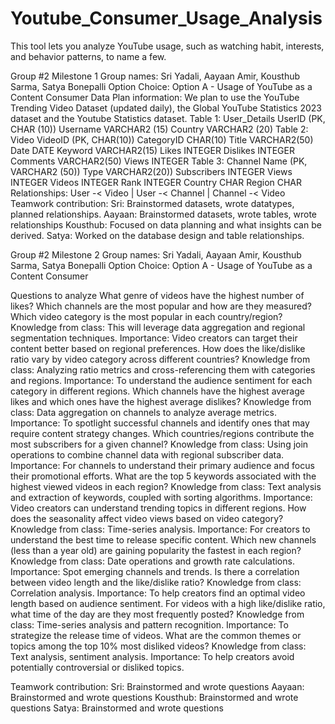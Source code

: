 # Youtube_Consumer_Usage_Analysis
This tool lets you analyze YouTube usage, such as watching habit, interests, and behavior patterns, to name a few.



Group #2 Milestone 1
Group names: Sri Yadali, Aayaan Amir, Kousthub Sarma, Satya Bonepalli
Option Choice: Option A - Usage of YouTube as a Content Consumer
Data Plan information:
We plan to use the YouTube Trending Video Dataset (updated daily), the Global YouTube Statistics 2023 dataset  and the Youtube Statistics dataset.
Table 1: User_Details
UserID (PK, CHAR (10))
Username VARCHAR2 (15)
Country VARCHAR2 (20)
Table 2: Video
VideoID (PK, CHAR(10))
CategoryID CHAR(10)
Title VARCHAR2(50)
Date DATE
Keyword VARCHAR2(15)
Likes INTEGER
Dislikes	INTEGER
Comments VARCHAR2(50)
Views INTEGER
Table 3: Channel
Name (PK, VARCHAR2 (50))
Type VARCHAR2(20))
Subscribers INTEGER
Views INTEGER
Videos INTEGER
Rank INTEGER
Country CHAR
Region CHAR
Relationships: User -< Video | User -< Channel | Channel -< Video
Teamwork contribution: 
Sri: Brainstormed datasets, wrote datatypes, planned relationships.
Aayaan: Brainstormed datasets, wrote tables, wrote relationships
Kousthub: Focused on data planning and what insights can be derived.
Satya: Worked on the database design and table relationships.



Group #2 Milestone 2
Group names: Sri Yadali, Aayaan Amir, Kousthub Sarma, Satya Bonepalli
Option Choice: Option A - Usage of YouTube as a Content Consumer

Questions to analyze
What genre of videos have the highest number of likes?
Which channels are the most popular and how are they measured?
Which video category is the most popular in each country/region?
Knowledge from class: This will leverage data aggregation and regional segmentation techniques.
Importance: Video creators can target their content better based on regional preferences.
How does the like/dislike ratio vary by video category across different countries?
Knowledge from class: Analyzing ratio metrics and cross-referencing them with categories and regions.
Importance: To understand the audience sentiment for each category in different regions.
Which channels have the highest average likes and which ones have the highest average dislikes?
Knowledge from class: Data aggregation on channels to analyze average metrics.
Importance: To spotlight successful channels and identify ones that may require content strategy changes.
Which countries/regions contribute the most subscribers for a given channel?
Knowledge from class: Using join operations to combine channel data with regional subscriber data.
Importance: For channels to understand their primary audience and focus their promotional efforts.
What are the top 5 keywords associated with the highest viewed videos in each region?
Knowledge from class: Text analysis and extraction of keywords, coupled with sorting algorithms.
Importance: Video creators can understand trending topics in different regions.
How does the seasonality affect video views based on video category?
Knowledge from class: Time-series analysis.
Importance: For creators to understand the best time to release specific content.
Which new channels (less than a year old) are gaining popularity the fastest in each region?
Knowledge from class: Date operations and growth rate calculations.
Importance: Spot emerging channels and trends.
Is there a correlation between video length and the like/dislike ratio?
Knowledge from class: Correlation analysis.
Importance: To help creators find an optimal video length based on audience sentiment.
For videos with a high like/dislike ratio, what time of the day are they most frequently posted?
Knowledge from class: Time-series analysis and pattern recognition.
Importance: To strategize the release time of videos.
What are the common themes or topics among the top 10% most disliked videos?
Knowledge from class: Text analysis, sentiment analysis.
Importance: To help creators avoid potentially controversial or disliked topics.



Teamwork contribution: 
Sri: Brainstormed and wrote questions
Aayaan: Brainstormed and wrote questions
Kousthub: Brainstormed and wrote questions
Satya: Brainstormed and wrote questions
